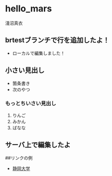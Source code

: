 # hello_mars

淺沼真衣
## brtestブランチで行を追加したよ！

- ローカルで編集しました！


## 小さい見出し

- 箇条書き
- 次のやつ

### もっとちいさい見出し 
1. りんご
2. みかん
3. ばなな

サーバ上で編集したよ
----------

##リンクの例
- [静岡大学](https://www.shizuoka.ac.jp)
